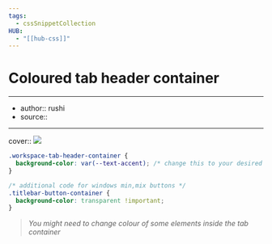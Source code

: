 ```yaml
---
tags:
  - cssSnippetCollection 
HUB:
  - "[[hub-css]]"
---
```

# Coloured tab header container

---

- author:: rushi
- source::

---

cover:: ![](https://i.imgur.com/oFWH7MM.png)

```css
.workspace-tab-header-container {
  background-color: var(--text-accent); /* change this to your desired colour */
}

/* additional code for windows min,mix buttons */
.titlebar-button-container {
  background-color: transparent !important;
}
```

> _You might need to change colour of some elements inside the tab container_
